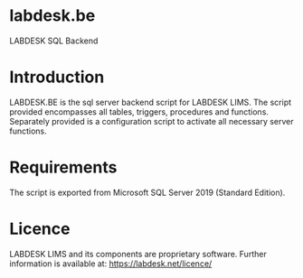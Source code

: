 # labdesk.be
LABDESK SQL Backend

# Introduction
LABDESK.BE is the sql server backend script for LABDESK LIMS. The script provided encompasses all tables, triggers, procedures and functions. Separately provided is a configuration script to activate all necessary server functions.

# Requirements
The script is exported from Microsoft SQL Server 2019 (Standard Edition).

# Licence
LABDESK LIMS and its components are proprietary software. Further information is available at: https://labdesk.net/licence/
